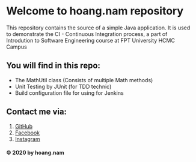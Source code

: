 # Welcome to hoang.nam repository
This repository contains the source of a simple Java application. 
It is used to demonstrate the CI - Continuous Integration  process, a part of Introdution to Software Engineering 
course at FPT University HCMC Campus

## You will find in this repo: 
* The MathUtil class (Consists of multiple Math methods)
* Unit Testing by JUnit (for TDD technic)
* Build configuration file for  using for Jenkins

## Contact me via: 
1. [GitHub](http://github.com/leonpack)
2. [Facebook](https://www.facebook.com/tuilanamne)
3. [Instagram](https://www.instagram.com/namdarius279)
	
#### © 2020 by hoang.nam